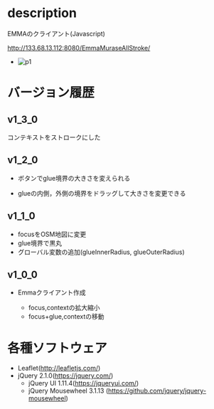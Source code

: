 # description


EMMAのクライアント(Javascript)

<http://133.68.13.112:8080/EmmaMuraseAllStroke/>


- ![p1](muraseEmma.png)

# バージョン履歴

## v1_3_0
コンテキストをストロークにした

## v1_2_0
+ ボタンでglue境界の大きさを変えられる

+ glueの内側，外側の境界をドラッグして大きさを変更できる

## v1_1_0
+ focusをOSM地図に変更
+ glue境界で黒丸
+ グローバル変数の追加(glueInnerRadius, glueOuterRadius)


## v1_0_0
* Emmaクライアント作成

	+ focus,contextの拡大縮小
	+ focus+glue,contextの移動

# 各種ソフトウェア
+ Leaflet(<http://leafletjs.com/>)
+ jQuery 2.1.0(<https://jquery.com/>)
	+ jQuery UI 1.11.4(<https://jqueryui.com/>)
	+ jQuery Mousewheel 3.1.13 (<https://github.com/jquery/jquery-mousewheel>)


